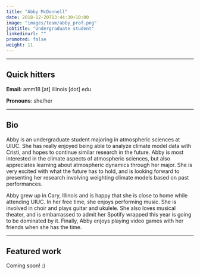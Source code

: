 ```yaml
---
title: "Abby McDonnell"
date: 2018-12-20T13:44:30+10:00
image: "images/team/abby_prof.png"
jobtitle: "Undergraduate student"
linkedinurl: ""
promoted: false
weight: 11
---
```


---
## Quick hitters

**Email:** amm18 [at] illinois [dot] edu 

**Pronouns**: she/her

---
## Bio
Abby is an undergraduate student majoring in atmospheric sciences at UIUC. She has really enjoyed being able to analyze climate model data with Cristi, and hopes to continue similar research in the future. Abby is most interested in the climate aspects of atmospheric sciences, but also appreciates learning about atmospheric dynamics through her major. She is very excited with what the future has to hold, and is looking forward to presenting her research involving weighting climate models based on past performances.

Abby grew up in Cary, Illinois and is happy that she is close to home while attending UIUC. In her free time, she enjoys performing music. She is involved in choir and plays guitar and ukulele. She also loves musical theater, and is embarrassed to admit her Spotify wrapped this year is going to be dominated by it. Finally, Abby enjoys playing video games with her friends when she has the time.

---
## Featured work
Coming soon! :)
